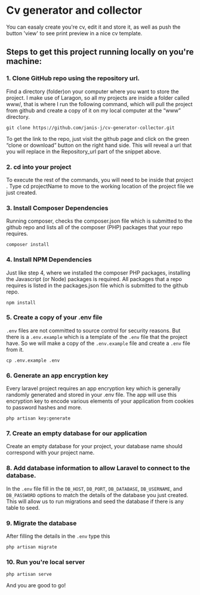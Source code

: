 # Cv generator and collector

You can easaly create you're cv, edit it and store it, as well as push the button 'view' to see print preview in a nice cv template.

## Steps to get this project running locally on you're machine:

### 1. Clone GitHub repo using the repository url.

Find a directory (folder)on your computer where you want to store the project. I make use of Laragon, so all my projects are inside a folder called www/, that is where I run the following command, which will pull the project from github and create a copy of it on my local computer at the “www” directory.

`git clone https://github.com/janis-j/cv-generator-collector.git`

To get the link to the repo, just visit the github page and click on the green “clone or download” button on the right hand side. This will reveal a url that you will replace in the Repository_url part of the snippet above.

### 2. cd into your project

To execute the rest of the commands, you will need to be inside that project . Type cd projectName to move to the working location of the project file we just created.

### 3. Install Composer Dependencies

Running composer, checks the composer.json file which is submitted to the github repo and lists all of the composer (PHP) packages that your repo requires.

`composer install`

### 4. Install NPM Dependencies

Just like step 4, where we installed the composer PHP packages, installing the Javascript (or Node) packages is required. All packages that a repo requires is listed in the packages.json file which is submitted to the github repo.

`npm install`

### 5. Create a copy of your .env file

`.env` files are not committed to source control for security reasons. But there is a `.env.example` which is a template of the `.env` file that the project have. So we will make a copy of the `.env.example` file and create a `.env` file from it.

`cp .env.example .env`

### 6. Generate an app encryption key

Every laravel project requires an app encryption key which is generally randomly generated and stored in your .env file. The app will use this encryption key to encode various elements of your application from cookies to password hashes and more.

`php artisan key:generate`

### 7. Create an empty database for our application

Create an empty database for your project, your database name should correspond with your project name.

### 8. Add database information to allow Laravel to connect to the database.

In the `.env` file fill in the `DB_HOST`, `DB_PORT`, `DB_DATABASE`, `DB_USERNAME`, and `DB_PASSWORD` options to match the details of the database you just created. This will allow us to run migrations and seed the database if there is any table to seed.

### 9. Migrate the database

After filling the details in the `.env` type this

`php artisan migrate`

### 10. Run you're local server

`php artisan serve`

And you are good to go!
